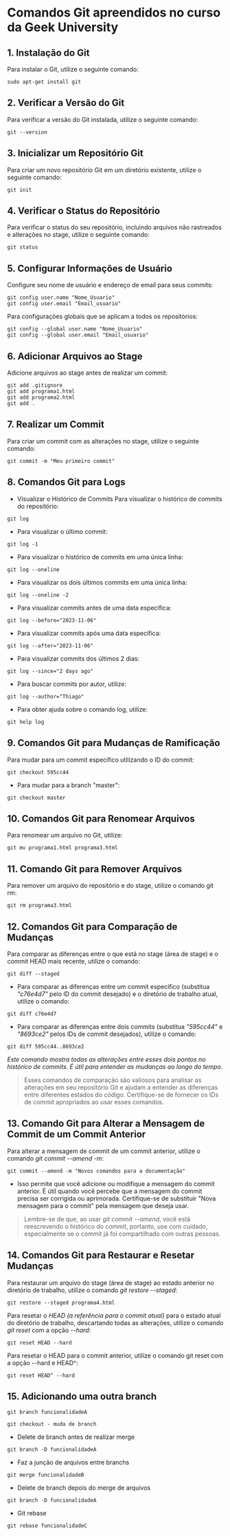 # Comandos Git apreendidos no curso da Geek University

## 1. Instalação do Git

Para instalar o Git, utilize o seguinte comando:

~~~
sudo apt-get install git
~~~

## 2. Verificar a Versão do Git

Para verificar a versão do Git instalada, utilize o seguinte comando:

~~~
git --version
~~~

## 3. Inicializar um Repositório Git

Para criar um novo repositório Git em um diretório existente, utilize o seguinte comando:

~~~
git init
~~~

## 4. Verificar o Status do Repositório

Para verificar o status do seu repositório, incluindo arquivos não rastreados e alterações no stage, utilize o seguinte comando:

~~~
git status
~~~

## 5. Configurar Informações de Usuário

Configure seu nome de usuário e endereço de email para seus commits:

~~~
git config user.name "Nome_Usuario"
git config user.email "Email_usuario"
~~~

Para configurações globais que se aplicam a todos os repositórios:

~~~
git config --global user.name "Nome_Usuario"
git config --global user.email "Email_usuario"
~~~

## 6. Adicionar Arquivos ao Stage

Adicione arquivos ao stage antes de realizar um commit:

~~~
git add .gitignore
git add programa1.html
git add programa2.html
git add .
~~~

## 7. Realizar um Commit

Para criar um commit com as alterações no stage, utilize o seguinte comando:

~~~
git commit -m "Meu primeiro commit"
~~~

## 8. Comandos Git para Logs

* Visualizar o Histórico de Commits
Para visualizar o histórico de commits do repositório:

~~~
git log
~~~

* Para visualizar o último commit:

~~~
git log -1
~~~

* Para visualizar o histórico de commits em uma única linha:

~~~
git log --oneline
~~~

* Para visualizar os dois últimos commits em uma única linha:

~~~
git log --oneline -2
~~~

* Para visualizar commits antes de uma data específica:

~~~
git log --before="2023-11-06"
~~~

* Para visualizar commits após uma data específica:

~~~
git log --after="2023-11-06"
~~~

* Para visualizar commits dos últimos 2 dias:

~~~
git log --since="2 days ago"
~~~

* Para buscar commits por autor, utilize:

~~~
git log --author="Thiago"
~~~

* Para obter ajuda sobre o comando log, utilize:

~~~
git help log
~~~

## 9. Comandos Git para Mudanças de Ramificação

Para mudar para um commit específico utilizando o ID do commit:

~~~
git checkout 595cc44
~~~

* Para mudar para a branch "master":

~~~
git checkout master
~~~

## 10. Comandos Git para Renomear Arquivos

Para renomear um arquivo no Git, utilize:

~~~
git mv programa1.html programa3.html
~~~

## 11. Comando Git para Remover Arquivos

Para remover um arquivo do repositório e do stage, utilize o comando git rm:

~~~
git rm programa3.html
~~~

## 12. Comandos Git para Comparação de Mudanças

Para comparar as diferenças entre o que está no stage (área de stage) e o commit HEAD mais recente, utilize o comando:

~~~
git diff --staged
~~~

* Para comparar as diferenças entre um commit específico (substitua *"c76e4d7"* pelo ID do commit desejado) e o diretório de trabalho atual, utilize o comando:

~~~
git diff c76e4d7
~~~

* Para comparar as diferenças entre dois commits (substitua *"595cc44"* e *"8693ce2"* pelos IDs de commit desejados), utilize o comando:

~~~
git diff 595cc44..8693ce2
~~~

*Este comando mostra todas as alterações entre esses dois pontos no histórico de commits. É útil para entender as mudanças ao longo do tempo.*

>Esses comandos de comparação são valiosos para analisar as alterações em seu repositório Git e ajudam a entender as diferenças entre diferentes estados do código. Certifique-se de fornecer os IDs de commit apropriados ao usar esses comandos.


## 13. Comando Git para Alterar a Mensagem de Commit de um Commit Anterior

Para alterar a mensagem de commit de um commit anterior, utilize o comando *git commit --amend -m*:

~~~
git commit --amend -m "Novos comandos para a documentação"
~~~

* Isso permite que você adicione ou modifique a mensagem do commit anterior. É útil quando você percebe que a mensagem do commit precisa ser corrigida ou aprimorada. Certifique-se de substituir "Nova mensagem para o commit" pela mensagem que deseja usar.

>Lembre-se de que, ao usar *git commit --amend*, você está reescrevendo o histórico do commit, portanto, use com cuidado, especialmente se o commit já foi compartilhado com outras pessoas.


## 14. Comandos Git para Restaurar e Resetar Mudanças
Para restaurar um arquivo do stage (área de stage) ao estado anterior no diretório de trabalho, utilize o comando *git restore --staged*:

~~~
git restore --staged programa4.html
~~~

Para resetar o *HEAD (a referência para o commit atual)* para o estado atual do diretório de trabalho, descartando todas as alterações, utilize o comando *git reset* com a opção *--hard*:

~~~
git reset HEAD --hard
~~~

Para resetar o HEAD para o commit anterior, utilize o comando git reset com a opção --hard e HEAD^:

~~~
git reset HEAD^ --hard
~~~

## 15. Adicionando uma outra branch

~~~
git branch funcionalidadeA
~~~

~~~
git checkout - muda de branch
~~~

* Delete de branch antes de realizar merge

~~~
git branch -D funcionalidadeA 
~~~

* Faz a junção de arquivos entre branchs 

~~~
git merge funcionalidadeB
~~~

* Delete de branch depois do merge de arquivos

~~~
git branch -D funcionalidadeA 
~~~

* Git rebase

~~~
git rebase funcionalidadeC
~~~
